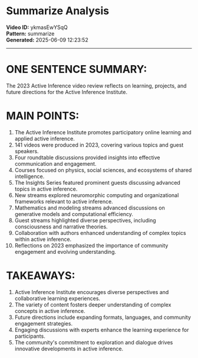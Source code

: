 # Summarize Analysis

**Video ID:** ykmasEwYSqQ  
**Pattern:** summarize  
**Generated:** 2025-06-09 12:23:52  

---

# ONE SENTENCE SUMMARY:
The 2023 Active Inference video review reflects on learning, projects, and future directions for the Active Inference Institute.

# MAIN POINTS:
1. The Active Inference Institute promotes participatory online learning and applied active inference.
2. 141 videos were produced in 2023, covering various topics and guest speakers.
3. Four roundtable discussions provided insights into effective communication and engagement.
4. Courses focused on physics, social sciences, and ecosystems of shared intelligence.
5. The Insights Series featured prominent guests discussing advanced topics in active inference.
6. New streams explored neuromorphic computing and organizational frameworks relevant to active inference.
7. Mathematics and modeling streams advanced discussions on generative models and computational efficiency.
8. Guest streams highlighted diverse perspectives, including consciousness and narrative theories.
9. Collaboration with authors enhanced understanding of complex topics within active inference.
10. Reflections on 2023 emphasized the importance of community engagement and evolving understanding.

# TAKEAWAYS:
1. Active Inference Institute encourages diverse perspectives and collaborative learning experiences.
2. The variety of content fosters deeper understanding of complex concepts in active inference.
3. Future directions include expanding formats, languages, and community engagement strategies.
4. Engaging discussions with experts enhance the learning experience for participants.
5. The community's commitment to exploration and dialogue drives innovative developments in active inference.